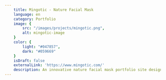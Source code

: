 ```yaml
---
    title: Mingotic - Nature Facial Mask
    language: en
    category: Portfolio
    image: {
        src: "/images/projects/mingotic.png",
        alt: mingotic-image
    }
    color: {
        light: "#047857",
        dark: "#059669"
    }
    isDraft: false
    externalLink: 'https://www.mingotic.com/'
    description: An innovative nature facial mask portfolio site designed to connect with their social media platforms and amplifying brand engagement
---
```



